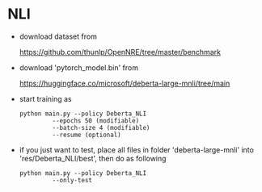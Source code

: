 # NLI

- download dataset from 

  https://github.com/thunlp/OpenNRE/tree/master/benchmark

- download 'pytorch_model.bin' from

  https://huggingface.co/microsoft/deberta-large-mnli/tree/main

- start training as

  ```
  python main.py --policy Deberta_NLI
  	       --epochs 50 (modifiable)
  	       --batch-size 4 (modifiable)
  	       --resume (optional)
  ```

  

- if you just want to test, place all files in folder 'deberta-large-mnli' into 'res/Deberta_NLI/best', then do as following

  ```
  python main.py --policy Deberta_NLI
  	       --only-test
  ```

  


